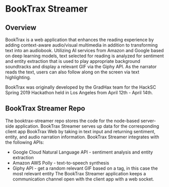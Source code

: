 # BookTrax Streamer
## Overview
BookTrax is a web application that enhances the reading experience by adding context-aware audio/visual multimedia in addition to transforming text into an audiobook. Utilizing AI services from Amazon and Google based on deep learning models, text selected for reading is analyzed for sentiment and entity extraction that is used to play appropriate background soundtracks and display a relevant GIF via the Giphy API. As the narrator reads the text, users can also follow along on the screen via text highlighting.

BookTrax was originally developed by the GradHax team for the HackSC Spring 2019 Hackathon held in Los Angeles from April 12th - April 14th.
## BookTrax Streamer Repo
The booktrax-streamer repo stores the code for the node-based server-side application. BookTrax Streamer serves up data for the corresponding client app BookTrax Web by taking in text input and returning sentiment, entity, and audio narration information.
BookTrax Streamer integrates with the following APIs:
* Google Cloud Natural Language API - sentiment analysis and entity extraction
* Amazon AWS Polly - text-to-speech synthesis
* Giphy API - get a random relevant GIF based on a tag, in this case the most relevant entity
The BookTrax Streamer application keeps a communication channel open with the client app with a web socket.
